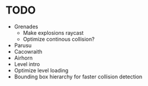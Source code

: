# TODO
- Grenades
    - Make explosions raycast
    - Optimize continous collision?
- Parusu
- Cacowraith
- Airhorn
- Level intro
- Optimize level loading
- Bounding box hierarchy for faster collision detection
   